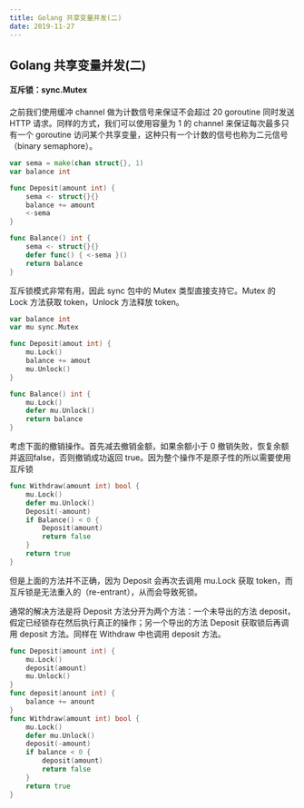 ```yaml
---
title: Golang 共享变量并发(二)
date: 2019-11-27
---
```

 
## Golang 共享变量并发(二)



#### 互斥锁：sync.Mutex


之前我们使用缓冲 channel 做为计数信号来保证不会超过 20 goroutine 同时发送 HTTP 请求。同样的方式，我们可以使用容量为 1 的 channel 来保证每次最多只有一个  goroutine 访问某个共享变量，这种只有一个计数的信号也称为二元信号（binary semaphore）。

```go
var sema = make(chan struct{}, 1)
var balance int

func Deposit(amount int) {
	sema <- struct{}{}
	balance += amount
	<-sema
}

func Balance() int {
	sema <- struct{}{}
	defer func() { <-sema }()
	return balance
}
```

互斥锁模式非常有用，因此 sync 包中的 Mutex 类型直接支持它。Mutex 的 Lock 方法获取 token，Unlock 方法释放 token。

```go
var balance int
var mu sync.Mutex

func Deposit(amout int) {
	mu.Lock()
	balance += amout
	mu.Unlock()
}

func Balance() int {
	mu.Lock()
	defer mu.Unlock()
	return balance
}
```

考虑下面的撤销操作。首先减去撤销金额，如果余额小于 0 撤销失败，恢复余额并返回false，否则撤销成功返回 true。因为整个操作不是原子性的所以需要使用互斥锁

```go
func Withdraw(amount int) bool {
	mu.Lock()
	defer mu.Unlock()
	Deposit(-amount)
	if Balance() < 0 {
		Deposit(amount)
		return false
	}
	return true
}
```
但是上面的方法并不正确，因为 Deposit 会再次去调用 mu.Lock 获取 token，而互斥锁是无法重入的（re-entrant），从而会导致死锁。

通常的解决方法是将 Deposit 方法分开为两个方法：一个未导出的方法 deposit，假定已经锁存在然后执行真正的操作；另一个导出的方法 Deposit 获取锁后再调用 deposit 方法。同样在 Withdraw 中也调用 deposit 方法。

```go
func Deposit(amount int) {
	mu.Lock()
	deposit(amount)
	mu.Unlock()
}
func deposit(anount int) {
	balance += anount
}
func Withdraw(amount int) bool {
	mu.Lock()
	defer mu.Unlock()
	deposit(-amount)
	if balance < 0 {
		deposit(amount)
		return false
	}
	return true
}
```


